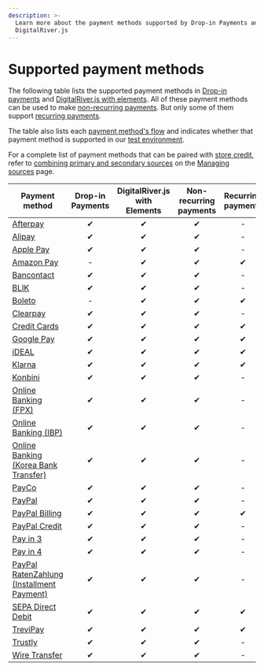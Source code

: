 ```yaml
---
description: >-
  Learn more about the payment methods supported by Drop-in Payments and
  DigitalRiver.js
---
```


# Supported payment methods

The following table lists the supported payment methods in [Drop-in payments](../payments-solutions/drop-in/) and [DigitalRiver.js with elements](../payments-solutions/digitalriver.js/). All of these payment methods can be used to make [non-recurring payments](../sources/#reusable-or-single-use). But only some of them support [recurring payments](../sources/#reusable-or-single-use).&#x20;

The table also lists each [payment method's flow](../sources/#payment-flow) and indicates whether that payment method is supported in our [test environment](broken-reference).

For a complete list of payment methods that can be paired with [store credit](../../consumer-browsing-experience-1/common-use-cases/applying-store-credit.md), refer to [combining primary and secondary sources](../sources/using-the-source-identifier.md#combining-primary-and-secondary-payment-sources) on the [Managing sources](../sources/using-the-source-identifier.md) page.

| Payment method                                                                          | Drop-in Payments | DigitalRiver.js with Elements | Non-recurring payments | Recurring payments | Authentication flow |
| --------------------------------------------------------------------------------------- | :--------------: | :---------------------------: | :--------------------: | :----------------: | :-----------------: |
| [Afterpay](afterpay.md)                                                                 |         ✔        |               ✔               |            ✔           |          -         |      `redirect`     |
| [Alipay](alipay.md)                                                                     |         ✔        |               ✔               |            ✔           |          -         |      `redirect`     |
| [Apple Pay](apple-pay.md)                                                               |         ✔        |               ✔               |            ✔           |          -         |      `standard`     |
| [Amazon Pay](amazon-pay.md)                                                             |         -        |               ✔               |            ✔           |          ✔         |      `redirect`     |
| [Bancontact](bancontact.md)                                                             |         ✔        |               ✔               |            ✔           |          -         |      `redirect`     |
| [BLIK](blik.md)                                                                         |         ✔        |               ✔               |            ✔           |          -         |      `redirect`     |
| [Boleto](boleto.md)                                                                     |         -        |               ✔               |            ✔           |          ✔         |      `redirect`     |
| [Clearpay](clearpay.md)                                                                 |         ✔        |               ✔               |            ✔           |          -         |      `redirect`     |
| [Credit Cards](credit-cards.md)                                                         |         ✔        |               ✔               |            ✔           |          ✔         |      `standard`     |
| [Google Pay](google-pay.md)                                                             |         ✔        |               ✔               |            ✔           |          ✔         |      `standard`     |
| [iDEAL](ideal.md)                                                                       |         ✔        |               ✔               |            ✔           |          ✔         |      `standard`     |
| [Klarna](klarna.md)                                                                     |         ✔        |               ✔               |            ✔           |          ✔         |      `redirect`     |
| [Konbini](konbini.md)                                                                   |         ✔        |               ✔               |            ✔           |          -         |      `receiver`     |
| [Online Banking (FPX)](fpx-online-banking.md)                                           |         ✔        |               ✔               |            ✔           |          -         |      `redirect`     |
| [Online Banking (IBP)](online-banking-ibp.md)                                           |         ✔        |               ✔               |            ✔           |          -         |      `redirect`     |
| [Online Banking (Korea Bank Transfer)](korea-bank-transfer-online-banking.md)           |         ✔        |               ✔               |            ✔           |          -         |      `redirect`     |
| [PayCo](payco.md)                                                                       |         ✔        |               ✔               |            ✔           |          -         |      `redirect`     |
| [PayPal](paypal.md)                                                                     |         ✔        |               ✔               |            ✔           |          -         |      `redirect`     |
| [PayPal Billing](paypal-billing-agreement.md)                                           |         ✔        |               ✔               |            ✔           |          ✔         |      `redirect`     |
| [PayPal Credit](paypal-credit.md)                                                       |         ✔        |               ✔               |            ✔           |          -         |      `redirect`     |
| [Pay in 3](paypal-pay-in-3.md)                                                          |         ✔        |               ✔               |            ✔           |          -         |      `redirect`     |
| [Pay in 4](paypal-pay-in-4.md)                                                          |         ✔        |               ✔               |            ✔           |          -         |      `redirect`     |
| [PayPal RatenZahlung (Installment Payment)](paypal-ratenzahlung-installment-payment.md) |         ✔        |               ✔               |            ✔           |          -         |      `redirect`     |
| [SEPA Direct Debit](sepa-direct-debit.md)                                               |         ✔        |               ✔               |            ✔           |          ✔         |      `redirect`     |
| [TreviPay](trevipay.md)                                                                 |         ✔        |               ✔               |            ✔           |          ✔         |      `redirect`     |
| [Trustly](trustly.md)                                                                   |         ✔        |               ✔               |            ✔           |          -         |      `redirect`     |
| [Wire Transfer](wire-transfer.md)                                                       |         ✔        |               ✔               |            ✔           |          -         |      `receiver`     |
